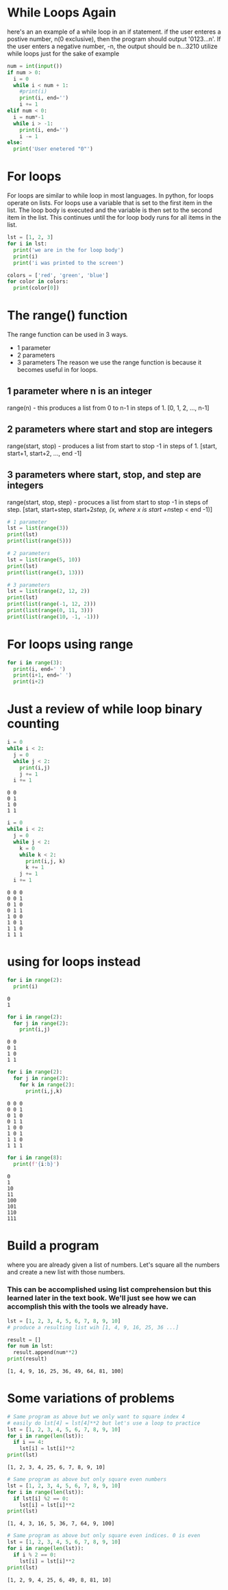 # While Loops Again
here's an an example of a while loop in an if statement.
if the user enteres a postive number, n(0 exclusive), then the program should
output '0123...n'. If the user enters a negative number, -n, the output should be n...3210
utilize while loops just for the sake of example


```python
num = int(input())
if num > 0:
  i = 0
  while i < num + 1:
    #print(i)
    print(i, end='')
    i += 1
elif num < 0:
  i = num*-1
  while i > -1:
    print(i, end='')
    i -= 1
else:
  print('User enetered "0"')
```

# For loops
For loops are similar to while loop in most languages. In python, for loops operate on lists. For loops use a variable that is set to the first item in the list. The loop body is executed and the variable is then set to the second item in the list. This continues until the for loop body runs for all items in the list.



```python
lst = [1, 2, 3]
for i in lst:
  print('we are in the for loop body')
  print(i)
  print('i was printed to the screen')
```


```python
colors = ['red', 'green', 'blue']
for color in colors:
  print(color[0])
```

# The range() function
The range function can be used in 3 ways.
- 1 parameter
- 2 parameters
- 3 parameters
The reason we use the range function is because it becomes useful in for loops.

## 1 parameter where n is an integer
range(n) - this produces a list from 0 to n-1 in steps of 1. [0, 1, 2, ..., n-1]

## 2 parameters where start and stop are integers
range(start, stop) - produces a list from start to stop -1 in steps of 1. [start, start+1, start+2, ..., end -1]

## 3 parameters where start, stop, and step are integers
range(start, stop, step) - procuces a list from start to stop -1 in steps of step. [start, start+step, start+2*step, (x, where x is start +n*step < end -1)]



```python
# 1 parameter
lst = list(range(3))
print(lst)
print(list(range(5)))
```


```python
# 2 parameters
lst = list(range(5, 10))
print(lst)
print(list(range(3, 13)))
```


```python
# 3 parameters
lst = list(range(2, 12, 2))
print(lst)
print(list(range(-1, 12, 2)))
print(list(range(0, 11, 3)))
print(list(range(10, -1, -1)))
```

# For loops using range


```python
for i in range(3):
  print(i, end=' ')
  print(i+1, end=' ')
  print(i+2)
```

# Just a review of while loop binary counting


```python
i = 0
while i < 2:
  j = 0
  while j < 2:
    print(i,j)
    j += 1
  i += 1
```

    0 0
    0 1
    1 0
    1 1



```python
i = 0
while i < 2:
  j = 0
  while j < 2:
    k = 0
    while k < 2:
      print(i,j, k)
      k += 1
    j += 1
  i += 1
```

    0 0 0
    0 0 1
    0 1 0
    0 1 1
    1 0 0
    1 0 1
    1 1 0
    1 1 1


# using for loops instead


```python
for i in range(2):
  print(i)
```

    0
    1



```python
for i in range(2):
  for j in range(2):
    print(i,j)
```

    0 0
    0 1
    1 0
    1 1



```python
for i in range(2):
  for j in range(2):
    for k in range(2):
      print(i,j,k)
```

    0 0 0
    0 0 1
    0 1 0
    0 1 1
    1 0 0
    1 0 1
    1 1 0
    1 1 1



```python
for i in range(8):
  print(f'{i:b}')
```

    0
    1
    10
    11
    100
    101
    110
    111


# Build a program
where you are already given a list of numbers. Let's square all the numbers and create a new list with those numbers.
### This can be accomplished using list comprehension but this learned later in the text book. We'll just see how we can accomplish this with the tools we already have.



```python
lst = [1, 2, 3, 4, 5, 6, 7, 8, 9, 10]
# produce a resulting list wih [1, 4, 9, 16, 25, 36 ...]

result = []
for num in lst:
  result.append(num**2)
print(result)
```

    [1, 4, 9, 16, 25, 36, 49, 64, 81, 100]


# Some variations of problems


```python
# Same program as above but we only want to square index 4
# easily do lst[4] = lst[4]**2 but let's use a loop to practice
lst = [1, 2, 3, 4, 5, 6, 7, 8, 9, 10]
for i in range(len(lst)):
  if i == 4:
    lst[i] = lst[i]**2
print(lst)
```

    [1, 2, 3, 4, 25, 6, 7, 8, 9, 10]



```python
# Same program as above but only square even numbers
lst = [1, 2, 3, 4, 5, 6, 7, 8, 9, 10]
for i in range(len(lst)):
  if lst[i] %2 == 0:
    lst[i] = lst[i]**2
print(lst)
```

    [1, 4, 3, 16, 5, 36, 7, 64, 9, 100]



```python
# Same program as above but only square even indices. 0 is even
lst = [1, 2, 3, 4, 5, 6, 7, 8, 9, 10]
for i in range(len(lst)):
  if i % 2 == 0:
    lst[i] = lst[i]**2
print(lst)
```

    [1, 2, 9, 4, 25, 6, 49, 8, 81, 10]

